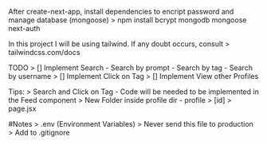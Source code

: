 After create-next-app, install dependencies to encript password and manage database (mongoose)
    > npm install bcrypt mongodb mongoose next-auth 

In this project I will be using tailwind. If any doubt occurs, consult
    > tailwindcss.com/docs

TODO
    > [] Implement Search
        - Search by prompt
        - Search by tag
        - Search by username
    > [] Implement Click on Tag
    > [] Implement View other Profiles

Tips:
    > Search and Click on Tag
        - Code will be needed to be implemented in the Feed component
    > New Folder inside profile dir
        - profile > [id] > page.jsx

#Notes
    > .env (Environment Variables)
        > Never send this file to production
        > Add to .gitignore